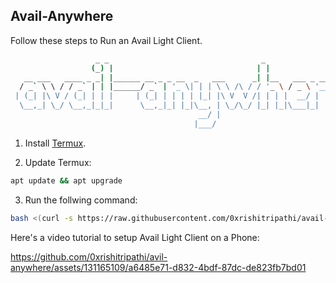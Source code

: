 ## Avail-Anywhere

Follow these steps to Run an Avail Light Client.

```bash
                   _ _                                  _                   
                  (_) |                                | |                  
   __ ___   ____ _ _| |______ __ _ _ __  _   ___      _| |__   ___ _ __ ___ 
  / _` \ \ / / _` | | |______/ _` | '_ \| | | \ \ /\ / / '_ \ / _ \ '__/ _ \
 | (_| |\ V / (_| | | |     | (_| | | | | |_| |\ V  V /| | | |  __/ | |  __/
  \__,_| \_/ \__,_|_|_|      \__,_|_| |_|\__, | \_/\_/ |_| |_|\___|_|  \___|
                                          __/ |                             
                                         |___/  
```
                                         



1. Install [Termux](https://f-droid.org/repo/com.termux_117.apk).


2. Update Termux:
```bash
apt update && apt upgrade
```

3. Run the follwing command:
```bash
bash <(curl -s https://raw.githubusercontent.com/0xrishitripathi/avail-anywhere/main/avail-anywhere.sh)
```

Here's a video tutorial to setup Avail Light Client on a Phone:



https://github.com/0xrishitripathi/avil-anywhere/assets/131165109/a6485e71-d832-4bdf-87dc-de823fb7bd01




